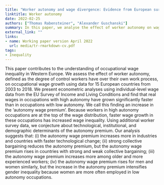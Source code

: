 ```yaml
---
title: "Worker autonomy and wage divergence: Evidence from European survey data"
linktitle: Worker autonomy
date: 2022-02-25
authors: ["Thomas Rabensteiner", "Alexander Guschanski"]
summary: In this paper, we analyse the effect of worker autonomy on wage growth.
external_link: ""
links:
- name: Working paper version April 2022
  url: media/tr-rmarkdown-cv.pdf
tags:
- Inequality
---
```



This paper contributes to the understanding of occupational wage inequality in Western
Europe. We assess the effect of worker autonomy, defined as the degree of control workers
have over their own work process, on occupational wage growth using data for 15 European
countries from 2003 to 2018. We present econometric analyses using individual-level wage
data from the EU Survey of Income and Living Conditions and find that real wages in
occupations with high autonomy have grown significantly faster than in occupations with
low autonomy. We call this finding an increase in the ‘autonomy wage premium’. Because
workers in high autonomy occupations are at the top of the wage distribution, faster wage
growth in these occupations has increased wage inequality. Using additional worker survey
data, we conjecture about technological, institutional, and demographic determinants of
the autonomy premium. Our analysis suggests that: (i) the autonomy wage premium
increases more in industries and countries with faster technological change; (ii) strong
collective bargaining reduces the autonomy premium, but the autonomy wage premium
rises in countries with strong and weak collective bargaining; (iii) the autonomy wage
premium increases more among older and more experienced workers; (iv) the autonomy
wage premium rises for men and women similarly, but the increase in the autonomy
premium intensifies gender inequality because women are more often employed in low
autonomy occupations.




